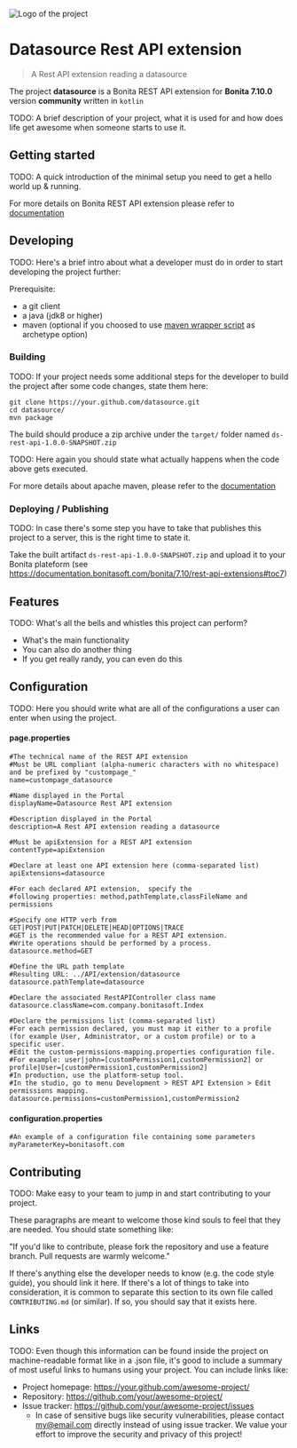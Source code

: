 
![Logo of the project](https://avatars2.githubusercontent.com/u/4619712?s=200&v=4)

# Datasource Rest API extension
> A Rest API extension reading a datasource

The project **datasource** is a Bonita REST API extension for **Bonita 7.10.0** version  **community** written in `kotlin`

TODO: A brief description of your project, what it is used for and how does life get
awesome when someone starts to use it.

## Getting started

TODO: A quick introduction of the minimal setup you need to get a hello world up &
running.

For more details on Bonita REST API extension please refer to [documentation](https://documentation.bonitasoft.com/bonita/7.10/rest-api-extensions#)

## Developing
TODO: Here's a brief intro about what a developer must do in order to start developing
the project further:

Prerequisite:

- a git client
- a java (jdk8 or higher)
- maven (optional if you choosed to use [maven wrapper script](https://github.com/takari/maven-wrapper) as archetype option)

### Building

TODO: If your project needs some additional steps for the developer to build the
project after some code changes, state them here:

```shell
git clone https://your.github.com/datasource.git
cd datasource/
mvn package
```

The build should produce a zip archive under the `target/` folder named `ds-rest-api-1.0.0-SNAPSHOT.zip`

TODO: Here again you should state what actually happens when the code above gets
executed.

For more details about apache maven, please refer to the [documentation](https://maven.apache.org/guides/getting-started/)

### Deploying / Publishing

TODO: In case there's some step you have to take that publishes this project to a
server, this is the right time to state it.

Take the built artifact `ds-rest-api-1.0.0-SNAPSHOT.zip` and upload it to your Bonita plateform (see https://documentation.bonitasoft.com/bonita/7.10/rest-api-extensions#toc7)

## Features

TODO: What's all the bells and whistles this project can perform?
* What's the main functionality
* You can also do another thing
* If you get really randy, you can even do this

## Configuration

TODO: Here you should write what are all of the configurations a user can enter when
using the project.

#### page.properties

```properties
#The technical name of the REST API extension
#Must be URL compliant (alpha-numeric characters with no whitespace) and be prefixed by "custompage_"
name=custompage_datasource

#Name displayed in the Portal
displayName=Datasource Rest API extension

#Description displayed in the Portal
description=A Rest API extension reading a datasource

#Must be apiExtension for a REST API extension
contentType=apiExtension

#Declare at least one API extension here (comma-separated list)
apiExtensions=datasource

#For each declared API extension,  specify the
#following properties: method,pathTemplate,classFileName and permissions

#Specify one HTTP verb from GET|POST|PUT|PATCH|DELETE|HEAD|OPTIONS|TRACE
#GET is the recommended value for a REST API extension.
#Write operations should be performed by a process.
datasource.method=GET

#Define the URL path template
#Resulting URL: ../API/extension/datasource
datasource.pathTemplate=datasource

#Declare the associated RestAPIController class name
datasource.className=com.company.bonitasoft.Index

#Declare the permissions list (comma-separated list)
#For each permission declared, you must map it either to a profile (for example User, Administrator, or a custom profile) or to a specific user.
#Edit the custom-permissions-mapping.properties configuration file.
#For example: user|john=[customPermission1,customPermission2] or profile|User=[customPermission1,customPermission2]
#In production, use the platform-setup tool.
#In the studio, go to menu Development > REST API Extension > Edit permissions mapping.
datasource.permissions=customPermission1,customPermission2
```

#### configuration.properties

```properties
#An example of a configuration file containing some parameters
myParameterKey=bonitasoft.com
```

## Contributing

TODO: Make easy to your team to jump in and start contributing to your project.

These paragraphs are meant to welcome those kind souls to feel that they are
needed. You should state something like:

"If you'd like to contribute, please fork the repository and use a feature
branch. Pull requests are warmly welcome."

If there's anything else the developer needs to know (e.g. the code style
guide), you should link it here. If there's a lot of things to take into
consideration, it is common to separate this section to its own file called
`CONTRIBUTING.md` (or similar). If so, you should say that it exists here.

## Links

TODO: Even though this information can be found inside the project on machine-readable
format like in a .json file, it's good to include a summary of most useful
links to humans using your project. You can include links like:

- Project homepage: https://your.github.com/awesome-project/
- Repository: https://github.com/your/awesome-project/
- Issue tracker: https://github.com/your/awesome-project/issues
  - In case of sensitive bugs like security vulnerabilities, please contact
    my@email.com directly instead of using issue tracker. We value your effort
    to improve the security and privacy of this project!
